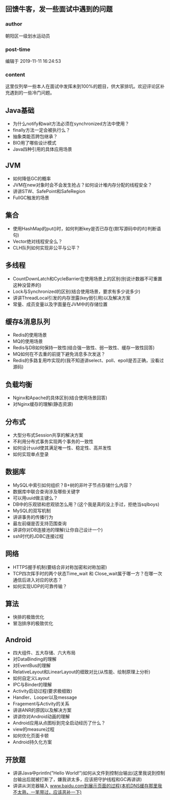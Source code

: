 ## 回馈牛客，发一些面试中遇到的问题
### author 
朝阳区一级划水运动员
### post-time 

编辑于  2019-11-11 16:24:53
### content 
<div class="post-topic-des nc-post-content">
 <p>
  这里仅列举一些本人在面试中发挥未到100%的题目，供大家排坑。欢迎评论区补充遇到的一些冷门问题。
 </p>
 <h2>
  Java基础
 </h2>
 <ul>
  <li>
   为什么notify和wait方法必须在synchronized方法中使用？
  </li>
  <li>
   finally方法一定会被执行么？
  </li>
  <li>
   抽象类能否跨包继承？
  </li>
  <li>
   BIO用了哪些设计模式
  </li>
  <li>
   Java四种引用的具体应用场景
  </li>
 </ul>
 <h2 id="jvm">
  JVM
 </h2>
 <ul>
  <li>
   如何降低GC的概率
  </li>
  <li>
   JVM在new对象时会不会发生抢占？如何设计堆内存分配的线程安全？
  </li>
  <li>
   讲讲STW、SafePoint和SafeRegion
  </li>
  <li>
   FullGC触发的场景
  </li>
 </ul>
 <h2>
  集合
 </h2>
 <ul>
  <li>
   使用HashMap的put()时，如何判断key是否已存在(默写源码中的if()判断语句)
  </li>
  <li>
   Vector绝对线程安全么？
  </li>
  <li>
   CLH队列如何实现非公平与公平？
  </li>
 </ul>
 <h2>
  多线程
 </h2>
 <ul>
  <li>
   CountDownLatch和CycleBarrier在使用场景上的区别(别说计数器不可重置这种没营养的)
  </li>
  <li>
   Lock与Synchronized的区别(结合使用场景，要求有多少说多少)
  </li>
  <li>
   讲讲ThreadLocal引发的内存泄露(key弱引用)以及解决方案
  </li>
  <li>
   常量、成员变量以及字面量在JVM中的存储位置
  </li>
 </ul>
 <h2>
  缓存&amp;消息队列
 </h2>
 <ul>
  <li>
   Redis的使用场景
  </li>
  <li>
   MQ的使用场景
  </li>
  <li>
   Redis与DB如何保持一致性(结合强一致性、弱一致性、缓存一致性回答)
  </li>
  <li>
   MQ如何在不去重的前提下避免消息多次发送？
  </li>
  <li>
   Redis的多路复用咋实现的(我不知道讲select、poll、epoll是否正确，没看过源码)
  </li>
 </ul>
 <h2>
  负载均衡
 </h2>
 <ul>
  <li>
   Nginx和Apache的具体区别(结合使用场景回答)
  </li>
  <li>
   对Nginx缓存的理解(静态资源)
  </li>
 </ul>
 <h2>
  分布式
 </h2>
 <ul>
  <li>
   大型分布式Session共享的解决方案
  </li>
  <li>
   不利用分布式事务实现两个事务的一致性
  </li>
  <li>
   如何设计uuid使其满足唯一性、稳定性、高并发性
  </li>
  <li>
   如何实现单点登录
  </li>
 </ul>
 <h2>
  数据库
 </h2>
 <ul>
  <li>
   MySQL中索引如何组织？B+树的非叶子节点存储什么内容？
  </li>
  <li>
   数据库中联合查询涉及哪些关键字
  </li>
  <li>
   可以用uuid做主键么？
  </li>
  <li>
   DB中的乐观锁和悲观锁怎么用？(这个我是真的没上手过，拒绝当sqlboys)
  </li>
  <li>
   MySQL的双写机制
  </li>
  <li>
   讲讲事务的传播行为
  </li>
  <li>
   最左前缀是否支持范围查询
  </li>
  <li>
   讲讲你对DB连接池的理解(让你自己设计一个)
  </li>
  <li>
   ssh时代的JDBC连接过程
  </li>
 </ul>
 <h2>
  网络
 </h2>
 <ul>
  <li>
   HTTPS握手机制(要结合非对称加密和对称加密)
  </li>
  <li>
   TCP四次挥手时的两个状态Time_wait 和 Close_wait属于哪一方？在哪一次通信后进入对应的状态？
  </li>
  <li>
   如何实现UDP的可靠传输？
  </li>
 </ul>
 <h2>
  算法
 </h2>
 <ul>
  <li>
   快排的极致优化
  </li>
  <li>
   冒泡排序的极致优化
  </li>
 </ul>
 <h2 id="android">
  Android
 </h2>
 <ul>
  <li>
   四大组件、五大存储、六大布局
  </li>
  <li>
   对DataBinding的理解
  </li>
  <li>
   对EventBus的理解
  </li>
  <li>
   RelativeLayout和LinearLayout的细致对比(从性能、绘制原理上分析)
  </li>
  <li>
   如何自定义Layout
  </li>
  <li>
   IPC与Binder的理解
  </li>
  <li>
   Activity启动过程(要求极细致)
  </li>
  <li>
   Handler、Looper以及message
  </li>
  <li>
   Fragement与Activity的关系
  </li>
  <li>
   讲讲ANR的原因以及解决方案
  </li>
  <li>
   讲讲你对Android动画的理解
  </li>
  <li>
   Android应用从点图标到完全启动经历了什么？
  </li>
  <li>
   view的measure过程
  </li>
  <li>
   如何优化页面卡顿
  </li>
  <li>
   Android持久化方案
  </li>
 </ul>
 <h2>
  开放题
 </h2>
 <ul>
  <li>
   讲讲Java中println("Hello World!")如何从文件到控制台输出(这里我说到控制台输出后就被打断了，嫌我讲太多，应该把守护线程和GC再讲讲)
  </li>
  <li>
   讲讲从浏览器输入
   <a href="http://www.baidu.com%E5%88%B0%E5%B1%95%E7%A4%BA%E9%A1%B5%E9%9D%A2%E7%9A%84%E8%BF%87%E7%A8%8B(%E6%9C%AC%E6%9C%BADNS%E7%BC%93%E5%AD%98%E9%82%A3%E9%87%8C%E6%88%91%E4%B8%8D%E5%A4%AA%E7%86%9F%EF%BC%8C%E4%B8%80%E7%AC%94%E5%B8%A6%E8%BF%87%EF%BC%8C%E5%BA%94%E8%AF%A5%E6%81%B6%E8%A1%A5%E4%B8%80%E4%B8%8B)" target="_blank">
    www.baidu.com到展示页面的过程(本机DNS缓存那里我不太熟，一笔带过，应该恶补一下)
   </a>
  </li>
 </ul>
</div>

